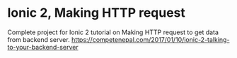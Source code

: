# Ionic 2, Making HTTP request
Complete project for Ionic 2 tutorial on Making HTTP request to get data from backend server.
https://competenepal.com/2017/01/10/ionic-2-talking-to-your-backend-server
